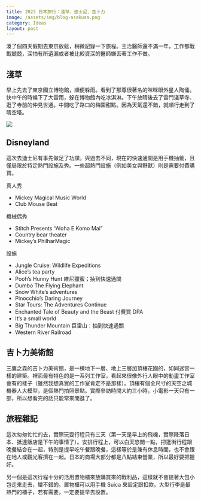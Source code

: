 ```yaml
---
title: 2023 日本旅行：淺草、迪士尼、吉卜力
image: /assets/img/blog-asakusa.png
category: Ideas
layout: post
---
```

湊了個四天假期去東京放鬆，稍微記錄一下旅程。主治醫師還不滿一年，工作都戰戰兢兢，深怕有所遺漏或者被比較資深的醫師嫌丟著工作不做。

## 淺草

早上先去了東京國立博物館，順便躲雨。看到了那尊很著名的咪咪眼外星人陶俑。快中午的時候下了大雷雨，躲在博物館內吃冰淇淋。下午放晴後去了雷門淺草寺、逛了寺前的仲見世通。中間吃了路口的梅園甜點。因為天氣還不錯，就順行走到了晴空塔。

![](/assets/img/blog-asakusa.png)

## Disneyland

這次去迪士尼有事先做足了功課。與過去不同，現在的快速通關是用手機抽籤，且僅局限於特定熱門設施及秀。一些超熱門設施（例如美女與野獸）則是需要付費購買。

真人秀
- Mickey Magical Music World
- Club Mouse Beat

機械偶秀
- Stitch Presents “Aloha E Komo Mai”
- Country bear theater
- Mickey’s PhilharMagic 

設施
- Jungle Cruise: Wildlife Expeditions
- Alice’s tea party
- Pooh’s Hunny Hunt 維尼獵蜜；抽到快速通關
- Dumbo The Flying Elephant 
- Snow White’s adventures
- Pinocchio’s Daring Journey
- Star Tours: The Adventures Continue
- Enchanted Tale of Beauty and the Beast 付費買 DPA
- It’s a small world
- Big Thunder Mountain 巨雷山：抽到快速通關
- Western River Railroad

## 吉卜力美術館

三鷹之森的吉卜力美術館，是一棟地下一層、地上三層加頂樓花園的，如同迷宮一樣的建築。裡面最有特色的是一系列工作室，看起來很像外行人眼中的動畫工作室會有的樣子（雖然我想真實的工作室肯定不是那樣）。頂樓有個全尺寸的天空之城機器人大模型，是個熱門拍照景點。實際參訪時間大約三小時，小電影一天只有一部，所以想看完的話只能常來閒逛了。

## 旅程雜記

這次匆匆忙忙的去，實際玩耍行程只有三天（第一天是早上的飛機，實際降落日本、抵達飯店是下午的事情了）。安排行程上，可以白天悠閒一點，把逛街行程跟晚餐結合在一起，特別是提早吃午餐跟晚餐，這樣等於是兼有休息時間，也不會跟在地人或觀光客擠在一起。日本的商場大部分都是八點結束營業，所以最好要把握好。

另一個是這次行程十分的活用置物櫃來放購買來的戰利品，這樣就不會提著大包小包走來走去，蠻不錯的。置物櫃可以用手機 Suica 來設定跟扣款。大型行李是最熱門的櫃子，若有需要，一定要提早去設置。